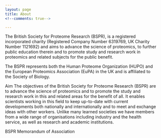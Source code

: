 ```yaml
---
layout: page
title: About
<!--comments: true-->

---
```


The British Society for Proteome Research (BSPR), is a registered incorporated charity (Registered Company Number 6319769, UK Charity Number 1121692) and aims to advance the science of proteomics, to further public education therein and to promote study and research work in proteomics and related subjects for the public benefit.

The BSPR represents both the Human Proteome Organization (HUPO) and the European Proteomics Association (EuPA) in the UK and is affiliated to the Society of Biology.


Aim
The objectives of the British Society for Proteome Research (BSPR) are to advance the science of proteomics and to promote the study and research work in this and related areas for the benefit of all. It enables scientists working in this field to keep up-to-date with current developments both nationally and internationally and to meet and exchange ideas with other workers. Unlike many learned societies we have members from a wide range of organisations including industry and the health service, as well as research and academic institutions.


BSPR Memorandum of Association